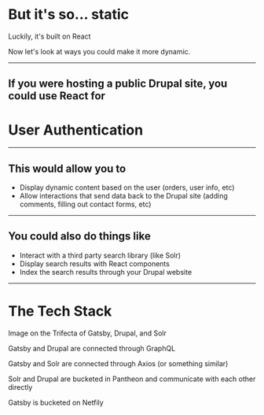 # But it's so... static

Luckily, it's built on React

Now let's look at ways you could make it more dynamic.

___

## If you were hosting a public Drupal site, you could use React for

# User Authentication

___

## This would allow you to

- Display dynamic content based on the user (orders, user info, etc)
- Allow interactions that send data back to the Drupal site (adding comments, filling out contact forms, etc)

___

## You could also do things like

- Interact with a third party search library (like Solr)
- Display search results with React components
- Index the search results through your Drupal website

___

# The Tech Stack

Image on the Trifecta of Gatsby, Drupal, and Solr

Gatsby and Drupal are connected through GraphQL

Gatsby and Solr are connected through Axios (or something similar)

Solr and Drupal are bucketed in Pantheon and communicate with each other directly

Gatsby is bucketed on Netfily

